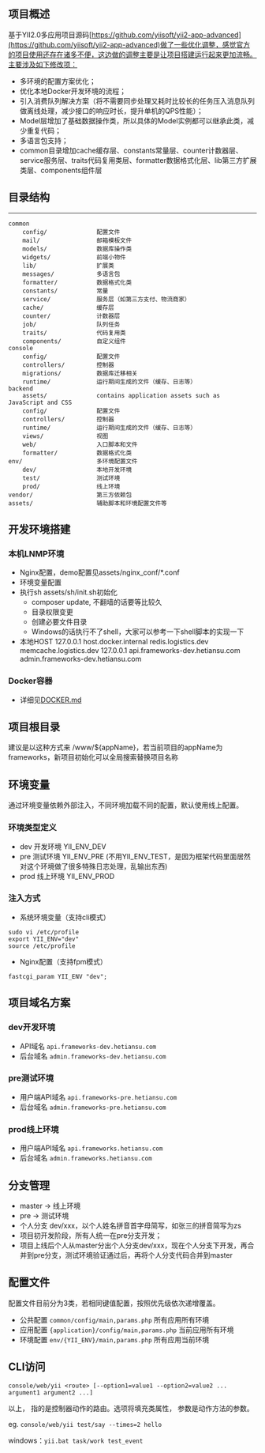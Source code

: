 ## 项目概述
基于YII2.0多应用项目源码[https://github.com/yiisoft/yii2-app-advanced](https://github.com/yiisoft/yii2-app-advanced)做了一些优化调整，感觉官方的项目使用还存在诸多不便，这边做的调整主要是让项目搭建运行起来更加流畅。主要涉及如下修改项：
* 多环境的配置方案优化；
* 优化本地Docker开发环境的流程；
* 引入消费队列解决方案（将不需要同步处理又耗时比较长的任务压入消息队列做离线处理，减少接口的响应时长，提升单机的QPS性能）；
* Model层增加了基础数据操作类，所以具体的Model实例都可以继承此类，减少重复代码；
* 多语言包支持；
* common目录增加cache缓存层、constants常量层、counter计数器层、service服务层、traits代码复用类层、formatter数据格式化层、lib第三方扩展类层、components组件层

## 目录结构
-------------------

```
common
    config/              配置文件
    mail/                邮箱模板文件
    models/              数据库操作类
    widgets/             前端小物件
    lib/                 扩展类
    messages/            多语言包
    formatter/           数据格式化类
    constants/           常量
    service/             服务层（如第三方支付、物流商家）
    cache/               缓存层
    counter/             计数器层
    job/                 队列任务
    traits/              代码复用类
    components/          自定义组件
console
    config/              配置文件
    controllers/         控制器
    migrations/          数据库迁移相关
    runtime/             运行期间生成的文件（缓存、日志等）
backend
    assets/              contains application assets such as JavaScript and CSS
    config/              配置文件
    controllers/         控制器
    runtime/             运行期间生成的文件（缓存、日志等）
    views/               视图
    web/                 入口脚本和文件
    formatter/           数据格式化类
env/                     多环境配置文件
    dev/                 本地开发环境
    test/                测试环境
    prod/                线上环境
vendor/                  第三方依赖包
assets/                  辅助脚本和环境配置文件等    
```

## 开发环境搭建

### 本机LNMP环境

* Nginx配置，demo配置见assets/nginx_conf/*.conf
* 环境变量配置
* 执行sh assets/sh/init.sh初始化
    * composer update, 不翻墙的话要等比较久
    * 目录权限变更
    * 创建必要文件目录
    * Windows的话执行不了shell，大家可以参考一下shell脚本的实现一下
* 本地HOST
    127.0.0.1 host.docker.internal redis.logistics.dev memcache.logistics.dev
    127.0.0.1 api.frameworks-dev.hetiansu.com admin.frameworks-dev.hetiansu.com    

### Docker容器

* 详细见[DOCKER.md](DOCKER.md)


## 项目根目录
建议是以这种方式来
/www/${appName}，若当前项目的appName为frameworks，新项目初始化可以全局搜索替换项目名称

## 环境变量

通过环境变量依赖外部注入，不同环境加载不同的配置，默认使用线上配置。

### 环境类型定义

* dev   开发环境    YII_ENV_DEV
* pre   测试环境    YII_ENV_PRE (不用YII_ENV_TEST，是因为框架代码里面居然对这个环境做了很多特殊日志处理，乱输出东西)
* prod  线上环境    YII_ENV_PROD

### 注入方式

* 系统环境变量（支持cli模式）
```
sudo vi /etc/profile
export YII_ENV="dev"
source /etc/profile
```
* Nginx配置（支持fpm模式）
```
fastcgi_param YII_ENV "dev";
```

## 项目域名方案

### dev开发环境
* API域名  `api.frameworks-dev.hetiansu.com`
* 后台域名    `admin.frameworks-dev.hetiansu.com`


### pre测试环境  
* 用户端API域名  `api.frameworks-pre.hetiansu.com`
* 后台域名    `admin.frameworks-pre.hetiansu.com`

### prod线上环境
* 用户端API域名  `api.frameworks.hetiansu.com`
* 后台域名    `admin.frameworks.hetiansu.com`
      

## 分支管理

* master ->  线上环境
* pre -> 测试环境
* 个人分支 dev/xxx，以个人姓名拼音首字母简写，如张三的拼音简写为zs
* 项目初开发阶段，所有人统一在pre分支开发；
* 项目上线后个人从master分出个人分支dev/xxx，现在个人分支下开发，再合并到pre分支，测试环境验证通过后，再将个人分支代码合并到master

    
## 配置文件

配置文件目前分为3类，若相同键值配置，按照优先级依次递增覆盖。

* 公共配置  `common/config/main,params.php`           所有应用所有环境
* 应用配置  `{application}/config/main,params.php`    当前应用所有环境
* 环境配置  `env/{YII_ENV}/main,params.php`           所有应用当前环境


## CLI访问

`console/web/yii <route> [--option1=value1 --option2=value2 ... argument1 argument2 ...]`

以上，<route> 指的是控制器动作的路由。选项将填充类属性， 参数是动作方法的参数。

eg. `console/web/yii test/say --times=2 hello`

windows：`yii.bat task/work test_event`

























